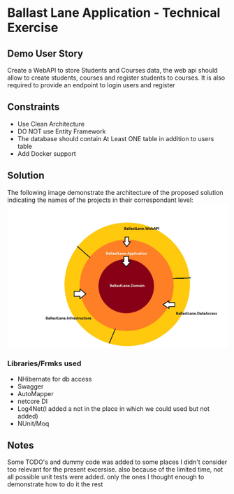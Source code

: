 # Ballast Lane Application - Technical Exercise

## Demo User Story
Create a WebAPI to store Students and Courses data, the web api should allow to create students, courses
and register students to courses.
It is also required to provide an endpoint to login users and register

## Constraints
- Use Clean Architecture 
- DO NOT use Entity Framework
- The database should contain At Least ONE table in addition to users table
- Add Docker support

## Solution
The following image demonstrate the architecture of the proposed solution indicating the names of the projects
in their correspondant level:
![Architecture](images/ArchitectureModel.jpg)

### Libraries/Frmks used
- NHibernate for db access
- Swagger
- AutoMapper
- netcore DI
- Log4Net(I added a not in the place in which we could used but not added)
- NUnit/Moq

## Notes 
Some TODO's and dummy code was added to some places I didn't consider too relevant for the present excersise.
also because of the limited time,  not all possible unit tests were added. only the ones I thought enough to demonstrate how to do it the rest


 
